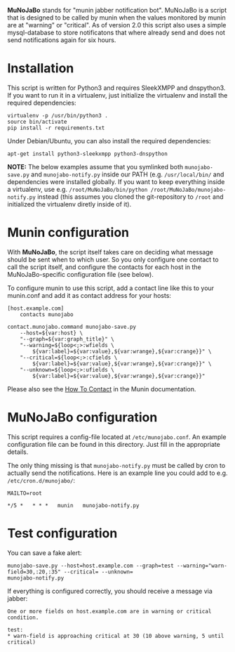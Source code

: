 **MuNoJaBo** stands for "munin jabber notification bot". MuNoJaBo is a script
that is designed to be called by munin when the values monitored by munin
are at "warning" or "critical". As of version 2.0 this script also uses a simple
mysql-database to store notificatons that where already send and does not send
notifications again for six hours.

Installation
============

This script is written for Python3 and requires SleekXMPP and dnspython3. If
you want to run it in a virtualenv, just initialize the virtualenv and install
the required dependencies:

```
virtualenv -p /usr/bin/python3 .
source bin/activate
pip install -r requirements.txt
```

Under Debian/Ubuntu, you can also install the required dependencies:

```
apt-get install python3-sleekxmpp python3-dnspython
```

**NOTE:** The below examples assume that you symlinked both
``munojabo-save.py`` and ``munojabo-notify.py`` inside our PATH (e.g.
``/usr/local/bin/`` and dependencies were installed globally. If you want to
keep everything inside a virtualenv, use e.g. ``/root/MuNoJaBo/bin/python
/root/MuNoJaBo/munojabo-notify.py`` instead (this assumes you cloned the
git-repository to ``/root`` and initialized the virtualenv diretly inside of
it).

Munin configuration
===================

With **MuNoJaBo**, the script itself takes care on deciding what message should
be sent when to which user. So you only configure one contact to call the
script itself, and configure the contacts for each host in the
MuNoJaBo-specific configuration file (see below).

To configure munin to use this script, add a contact line like this to your
munin.conf and add it as contact address for your hosts:

```
[host.example.com]
    contacts munojabo

contact.munojabo.command munojabo-save.py 
    --host=${var:host} \
	"--graph=${var:graph_title}" \
	"--warning=${loop<;>:wfields \
		${var:label}=${var:value},${var:wrange},${var:crange}}" \
	"--critical=${loop<;>:cfields \
		${var:label}=${var:value},${var:wrange},${var:crange}}" \
	"--unknown=${loop<;>:ufields \
		${var:label}=${var:value},${var:wrange},${var:crange}}"
```

Please also see the 
[How To Contact](http://munin.projects.linpro.no/wiki/HowToContact)
in the Munin documentation.

MuNoJaBo configuration
======================

This script requires a config-file located at ``/etc/munojabo.conf``. An example
configuration file can be found in this directory. Just fill in the appropriate
details.

The only thing missing is that ```munojabo-notify.py``` must be called by cron
to actually send the notifications. Here is an example line you could add to
e.g. ``/etc/cron.d/munojabo/``:

```
MAILTO=root

*/5 *   * * *   munin   munojabo-notify.py
```

Test configuration
==================

You can save a fake alert:

```
munojabo-save.py --host=host.example.com --graph=test --warning="warn-field=30,:20,:35" --critical= --unknown=
munojabo-notify.py
```

If everything is configured correctly, you should receive a message via jabber:

```
One or more fields on host.example.com are in warning or critical condition.

test:
* warn-field is approaching critical at 30 (10 above warning, 5 until critical)
```
